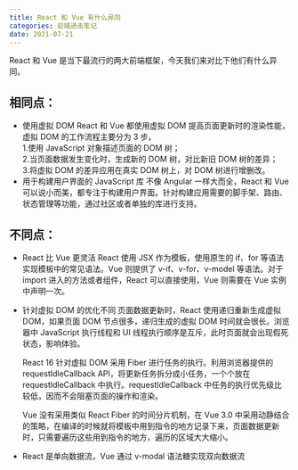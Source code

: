 ```yaml
---
title: React 和 Vue 有什么异同
categories: 前端进击笔记
date: 2021-07-21
---
```


React 和 Vue 是当下最流行的两大前端框架，今天我们来对比下他们有什么异同。

<!-- more -->

## 相同点：

- 使用虚拟 DOM
  React 和 Vue 都使用虚拟 DOM 提高页面更新时的渲染性能，虚拟 DOM 的工作流程主要分为 3 步。  
  1.使用 JavaScript 对象描述页面的 DOM 树；  
  2.当页面数据发生变化时，生成新的 DOM 树，对比新旧 DOM 树的差异；  
  3.将虚拟 DOM 的差异应用在真实 DOM 树上，对 DOM 树进行增删改。
- 用于构建用户界面的 JavaScript 库
  不像 Angular 一样大而全，React 和 Vue 可以说小而美，都专注于构建用户界面。针对构建应用需要的脚手架、路由、状态管理等功能，通过社区或者单独的库进行支持。

## 不同点：

- React 比 Vue 更灵活
  React 使用 JSX 作为模板，使用原生的 if、for 等语法实现模板中的常见语法。Vue 则提供了 v-if、v-for、v-model 等语法。对于 import 进入的方法或者组件，React 可以直接使用，Vue 则需要在 Vue 实例中声明一次。

- 针对虚拟 DOM 的优化不同
  页面数据更新时，React 使用递归重新生成虚拟 DOM，如果页面 DOM 节点很多，递归生成的虚拟 DOM 时间就会很长。浏览器中 JavaScript 执行线程和 UI 线程执行顺序是互斥，此时页面就会出现假死状态，影响体验。

  React 16 针对虚拟 DOM 采用 Fiber 进行任务的执行。利用浏览器提供的 requestIdleCallback API，将更新任务拆分成小任务，一个个放在 requestIdleCallback 中执行。requestIdleCallback 中任务的执行优先级比较低，因而不会阻塞页面的操作和渲染。

  Vue 没有采用类似 React Fiber 的时间分片机制，在 Vue 3.0 中采用动静结合的策略，在编译的时候就将模板中用到指令的地方记录下来，页面数据更新时，只需要遍历这些用到指令的地方，遍历的区域大大缩小。

- React 是单向数据流，Vue 通过 v-modal 语法糖实现双向数据流
